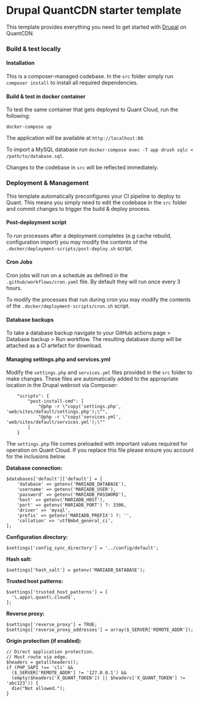 # Drupal QuantCDN starter template

This template provides everything you need to get started with [Drupal](https://www.drupal.com/) on QuantCDN.


### Build & test locally

#### Installation

This is a composer-managed codebase. In the `src` folder simply run `composer install` to install all required dependencies.

#### Build & test in docker container

To test the same container that gets deployed to Quant Cloud, run the following:
```
docker-compose up
```

The application will be available at `http://localhost:80`.

To import a MySQL database run `docker-compose exec -T app drush sqlc < /path/to/database.sql`.

Changes to the codebase in `src` will be reflected immediately.

### Deployment & Management

This template automatically preconfigures your CI pipeline to deploy to Quant. This means you simply need to edit the codebase in the `src` folder and commit changes to trigger the build & deploy process.

#### Post-deployment script

To run processes after a deployment completes (e.g cache rebuild, configuration import) you may modify the contents of the `.docker/deployment-scripts/post-deploy.sh` script.

#### Cron Jobs

Cron jobs will run on a schedule as defined in the `.github/workflows/cron.yaml` file. By default they will run once every 3 hours.

To modify the processes that run during cron you may modify the contents of the `.docker/deployment-scripts/cron.sh` script.

#### Database backups

To take a database backup navigate to your GitHub actions page > Database backup > Run workflow. The resulting database dump will be attached as a CI artefact for download.

#### Managing settings.php and services.yml

Modify the `settings.php` and `services.yml` files provided in the `src` folder to make changes. These files are automatically added to the appropriate location in the Drupal webroot via Composer:
```
    "scripts": {
        "post-install-cmd": [
            "@php -r \"copy('settings.php', 'web/sites/default/settings.php');\"",
            "@php -r \"copy('services.yml', 'web/sites/default/services.yml');\""
        ]
    }
```

The `settings.php` file comes preloaded with important values required for operation on Quant Cloud. If you replace this file please ensure you account for the inclusions below.

**Database connection:**
```
$databases['default']['default'] = [
    'database' => getenv('MARIADB_DATABASE'),
    'username' => getenv('MARIADB_USER'),
    'password' => getenv('MARIADB_PASSWORD'),
    'host' => getenv('MARIADB_HOST'),
    'port' => getenv('MARIADB_PORT') ?: 3306,
    'driver' => 'mysql',
    'prefix' => getenv('MARIADB_PREFIX') ?: '',
    'collation' => 'utf8mb4_general_ci',
];
```

**Configuration directory:**
```
$settings['config_sync_directory'] = '../config/default';
```

**Hash salt:**
```
$settings['hash_salt'] = getenv('MARIADB_DATABASE');
```

**Trusted host patterns:**
```
$settings['trusted_host_patterns'] = [
  '\.apps\.quant\.cloud$',
];
```

**Reverse proxy:**
```
$settings['reverse_proxy'] = TRUE;
$settings['reverse_proxy_addresses'] = array($_SERVER['REMOTE_ADDR']);
```

**Origin protection (if enabled):**
```
// Direct application protection.
// Must route via edge.
$headers = getallheaders();
if (PHP_SAPI !== 'cli' &&
  ($_SERVER['REMOTE_ADDR'] != '127.0.0.1') &&
  (empty($headers['X_QUANT_TOKEN']) || $headers['X_QUANT_TOKEN'] != 'abc123')) {
  die("Not allowed.");
}
```
